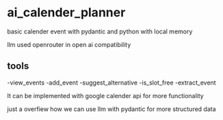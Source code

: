 # ai_calender_planner
basic calender event with pydantic and python with local memory

llm used openrouter in open ai compatibility 

## tools 
-view_events
-add_event
-suggest_alternative
-is_slot_free
-extract_event

It can be implemented with google calender api for more functionality 

just a overfiew how we can use llm with pydantic for more structured data 

